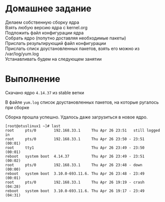 # Домашнее задание

Делаем собственную сборку ядра \
Взять любую версию ядра с kernel.org \
Подложить файл конфигурации ядра \
Собрать ядро (попутно доставляя необходимые пакеты) \
Прислать результирующий файл конфигурации \
Прислать списк доустановленных пакетов, взять его можно из /var/log/yum.log\
Устанавливать будем на следующем занятии

# Выполнение

Скачано ядро `4.14.37` из stable ветки

В файле `yum.log` список доустановленных пакетов, на которые ругалось при сборке

Сборка прошла успешно. Удалось даже загрузиться в новое ядро.

```
[root@otuslinux1 ~]# last
root     pts/0        192.168.33.1     Thu Apr 26 23:51   still logged in   
root     pts/0        192.168.33.1     Thu Apr 26 23:50 - 23:51  (00:01)    
root     tty1                          Thu Apr 26 23:49 - 23:50  (00:01)    
reboot   system boot  4.14.37          Thu Apr 26 23:49 - 23:51  (00:02)    
root     pts/0        192.168.33.1     Thu Apr 26 23:48 - down   (00:00)    
reboot   system boot  3.10.0-693.11.6. Thu Apr 26 23:48 - 23:49  (00:01)    
root     pts/0        192.168.33.1     Thu Apr 26 19:19 - crash  (04:28)    
reboot   system boot  3.10.0-693.11.6. Thu Apr 26 19:17 - 23:49  (04:31)
```
